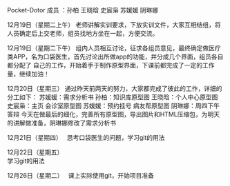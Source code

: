 Pocket-Dotor
成员 ：孙柏  王晓晗  史宸枭  苏媛媛 阴琳娜

12月19日（星期二上午） 老师讲解实训要求，下放实训文件，大家互相结组，将人员确定后上交老师，组员找地方坐在一起，方便交流。

12月19日（星期二下午） 组内人员相互讨论，征求各组员意见，最终确定做医疗类APP，名为口袋医生，首先讨论出所做app的功能，并分成几个界面，组员各自都分配了 自己的工作，开始着手于制作原型界面，下课前都完成了一定的工作量，继续加油！

12月20日（星期三） 通过昨天前两天的努力，大家都完成了彼此的工作，详细的分工如下：
苏媛媛：需求分析书
孙柏：知识库原型图
王晓晗：个人中心原型图
史宸枭：主页 会诊室原型图
苏媛媛：预约挂号 病友帮原型图
阴琳娜：周四下午答辩
今天在做最后的细化，完善所有原型图，导出图片和HTML压缩包，为明天的讲解做准备，阴琳娜修改了需求分析书

12月21日（星期四）  
思考口袋医生的问题，学习git的用法  

12月22日（星期五）  
学习git的用法  

12月26日（星期二）  
课上实际使用git，开始项目准备
 

